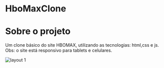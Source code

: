 # HboMaxClone

# Sobre o projeto

Um clone básico do site HBOMAX, utilizando as tecnologias: html,css e js. 
Obs: o site está responsivo para tablets e celulares.

![layout 1](https://github.com/CarlosMarques10/HboMaxClone/blob/main/ProjetoHBO/assets/img/paginaHboMax.png?raw=true)
